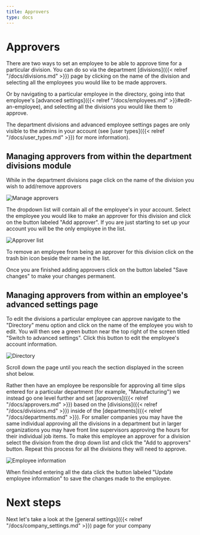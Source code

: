 ```yaml
---
title: Approvers
type: docs
---
```


# Approvers

There are two ways to set an employee to be able to approve time for a particular division. You can do so via the department [divisions]({{< relref "/docs/divisions.md" >}}) page by clicking on the name of the division and selecting all the employees you would like to be made approvers.

Or by navigating to a particular employee in the directory, going into that employee's [advanced settings]({{< relref "/docs/employees.md" >}}#edit-an-employee), and selecting all the divisions you would like them to approve.

The department divisions and advanced employee settings pages are only visible to the admins in your account (see [user types]({{< relref "/docs/user_types.md" >}}) for more information).

## Managing approvers from within the department divisions module

While in the department divisions page click on the name of the division you wish to add/remove approvers

![Manage approvers](/docs/img/divisions_approvers.png)

The dropdown list will contain all of the employee's in your account. Select the employee you would like to make an approver for this division and click on the button labeled "Add approver". If you are just starting to set up your account you will be the only employee in the list.

![Approver list](/docs/img/divisions_approvers_add.png)

To remove an employee from being an approver for this division click on the trash bin icon beside their name in the list.

Once you are finished adding approvers click on the button labeled "Save changes" to make your changes permanent.


## Managing approvers from within an employee's advanced settings page

To edit the divisions a particular employee can approve navigate to the "Directory" menu option and click on the name of the employee you wish to edit. You will then see a green button near the top right of the screen titled "Switch to advanced settings". Click this button to edit the employee's account information.

![Directory](/docs/img/home_page.png)

Scroll down the page until you reach the section displayed in the screen shot below.

Rather then have an employee be responsible for approving all time slips entered for a particular department (for example, "Manufacturing") we instead go one level further and set [approvers]({{< relref "/docs/approvers.md" >}}) based on the [divisions]({{< relref "/docs/divisions.md" >}}) inside of the [departments]({{< relref "/docs/departments.md" >}}). For smaller companies you may have the same individual approving all the divisions in a department but in larger organizations you may have front line supervisors approving the hours for their individual job items. To make this employee an approver for a division select the division from the drop down list and click the "Add to approvers" button. Repeat this process for all the divisions they will need to approve.

![Employee information](/docs/img/add_employee_hr3.png)

When finished entering all the data click the button labeled "Update employee information" to save the changes made to the employee.

# Next steps

Next let's take a look at the [general settings]({{< relref "/docs/company_settings.md" >}}) page for your company
